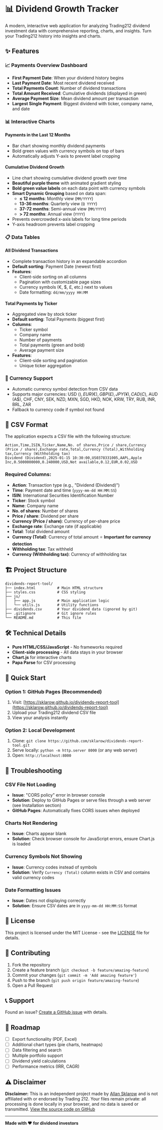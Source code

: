 # 📊 Dividend Growth Tracker

A modern, interactive web application for analyzing Trading212 dividend investment data with comprehensive reporting, charts, and insights. Turn your Trading212 history into insights and charts.

## ✨ Features

### 📈 **Payments Overview Dashboard**
- **First Payment Date**: When your dividend history begins
- **Last Payment Date**: Most recent dividend received
- **Total Payments Count**: Number of dividend transactions
- **Total Amount Received**: Cumulative dividends (displayed in green)
- **Average Payment Size**: Mean dividend amount per transaction
- **Largest Single Payment**: Biggest dividend with ticker, company name, and date

### 📊 **Interactive Charts**

#### **Payments in the Last 12 Months**
- Bar chart showing monthly dividend payments
- Bold green values with currency symbols on top of bars
- Automatically adjusts Y-axis to prevent label cropping

#### **Cumulative Dividend Growth**
- Line chart showing cumulative dividend growth over time
- **Beautiful purple theme** with animated gradient styling
- **Bold green value labels** on each data point with currency symbols
- **Smart Dynamic Grouping** based on data span:
  - **≤ 12 months**: Monthly view (`MM/YYYY`)
  - **13-36 months**: Quarterly view (`Q YYYY`)
  - **37-72 months**: Semi-annual view (`MM/YYYY`)
  - **> 72 months**: Annual view (`YYYY`)
- Prevents overcrowded x-axis labels for long time periods
- Y-axis headroom prevents label cropping

### 📋 **Data Tables**

#### **All Dividend Transactions**
- Complete transaction history in an expandable accordion
- **Default sorting**: Payment Date (newest first)
- **Features**:
  - Client-side sorting on all columns
  - Pagination with customizable page sizes
  - Currency symbols (€, $, £, etc.) next to values
  - Date formatting: `dd/mm/yyyy HH:MM`

#### **Total Payments by Ticker**
- Aggregated view by stock ticker
- **Default sorting**: Total Payments (biggest first)
- **Columns**:
  - Ticker symbol
  - Company name
  - Number of payments
  - Total payments (green and bold)
  - Average payment size
- **Features**:
  - Client-side sorting and pagination
  - Unique ticker aggregation

### 💱 **Currency Support**
- Automatic currency symbol detection from CSV data
- Supports major currencies: USD ($), EUR (€), GBP (£), JPY (¥), CAD (C$), AUD (A$), CHF, CNY, SEK, NZD, MXN, SGD, HKD, NOK, KRW, TRY, RUB, INR, BRL, ZAR
- Fallback to currency code if symbol not found



## 📄 CSV Format

The application expects a CSV file with the following structure:

```csv
Action,Time,ISIN,Ticker,Name,No. of shares,Price / share,Currency (Price / share),Exchange rate,Total,Currency (Total),Withholding tax,Currency (Withholding tax)
Dividend (Dividend),2025-01-15 10:30:00,US0378331005,AAPL,Apple Inc,0.5000000000,0.240000,USD,Not available,0.12,EUR,0.02,USD
```

### Required Columns:
- **Action**: Transaction type (e.g., "Dividend (Dividend)")
- **Time**: Payment date and time (`yyyy-mm-dd HH:MM:SS`)
- **ISIN**: International Securities Identification Number
- **Ticker**: Stock symbol
- **Name**: Company name
- **No. of shares**: Number of shares
- **Price / share**: Dividend per share
- **Currency (Price / share)**: Currency of per-share price
- **Exchange rate**: Exchange rate (if applicable)
- **Total**: Total dividend amount
- **Currency (Total)**: Currency of total amount ⭐ **Important for currency detection**
- **Withholding tax**: Tax withheld
- **Currency (Withholding tax)**: Currency of withholding tax

## 🏗️ Project Structure

```
dividends-report-tool/
├── index.html          # Main HTML structure
├── styles.css          # CSS styling
├── js/
│   ├── app.js          # Main application logic
│   └── utils.js        # Utility functions
├── dividends.csv       # Your dividend data (ignored by git)
├── .gitignore          # Git ignore rules
└── README.md           # This file
```

## 🛠️ Technical Details

- **Pure HTML/CSS/JavaScript** - No frameworks required
- **Client-side processing** - All data stays in your browser
- **Chart.js** for interactive charts
- **Papa Parse** for CSV processing

## 🚀 Quick Start

### **Option 1: GitHub Pages (Recommended)**
1. Visit: [https://sklarow.github.io/dividends-report-tool](https://sklarow.github.io/dividends-report-tool)
2. Upload your Trading212 dividend CSV file
3. View your analysis instantly

### **Option 2: Local Development**
1. Clone: `git clone https://github.com/sklarow/dividends-report-tool.git`
2. Serve locally: `python -m http.server 8000` (or any web server)
3. Open: `http://localhost:8000`

## 🐛 Troubleshooting

### **CSV File Not Loading**
- **Issue**: "CORS policy" error in browser console
- **Solution**: Deploy to GitHub Pages or serve files through a web server (see Installation section)
- **GitHub Pages**: Automatically fixes CORS issues when deployed

### **Charts Not Rendering**
- **Issue**: Charts appear blank
- **Solution**: Check browser console for JavaScript errors, ensure Chart.js is loaded

### **Currency Symbols Not Showing**
- **Issue**: Currency codes instead of symbols
- **Solution**: Verify `Currency (Total)` column exists in CSV and contains valid currency codes

### **Date Formatting Issues**
- **Issue**: Dates not displaying correctly
- **Solution**: Ensure CSV dates are in `yyyy-mm-dd HH:MM:SS` format

## 📝 License

This project is licensed under the MIT License - see the [LICENSE](LICENSE) file for details.

## 🤝 Contributing

1. Fork the repository
2. Create a feature branch (`git checkout -b feature/amazing-feature`)
3. Commit your changes (`git commit -m 'Add amazing feature'`)
4. Push to the branch (`git push origin feature/amazing-feature`)
5. Open a Pull Request

## 📞 Support

Found an issue? [Create a GitHub issue](https://github.com/sklarow/dividends-report-tool/issues) with details.


## 🎯 Roadmap

- [ ] Export functionality (PDF, Excel)
- [ ] Additional chart types (pie charts, heatmaps)
- [ ] Data filtering and search
- [ ] Multiple portfolio support
- [ ] Dividend yield calculations
- [ ] Performance metrics (IRR, CAGR)

## ⚠️ Disclaimer

**Disclaimer:** This is an independent project made by [Allan Sklarow](https://linkedin.com/in/sklarow) and is not affiliated with or endorsed by Trading 212. Your files remain private: all processing is done locally in your browser, and no data is saved or transmitted. [View the source code on GitHub](https://github.com/sklarow/dividends-report-tool)

---

**Made with ❤️ for dividend investors**
